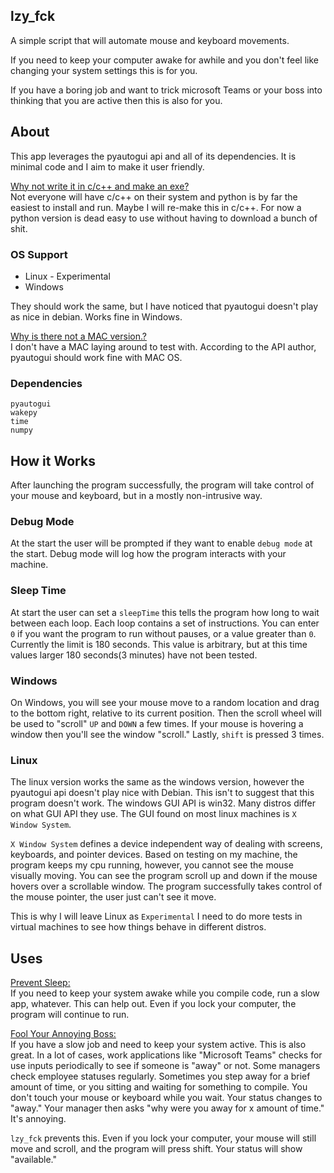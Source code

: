 ## lzy_fck
A simple script that will automate mouse and keyboard movements.

If you need to keep your computer awake for awhile and you don't feel like changing your system settings this is for you.

If you have a boring job and want to trick microsoft Teams or your boss into thinking that you are active then this is also for you.

## About
This app leverages the pyautogui api and all of its dependencies. It is minimal code and I aim to make it user friendly.

<ins>Why not write it in c/c++ and make an exe?</ins><br>
Not everyone will have c/c++ on their system and python is by far the easiest to install and run. Maybe I will re-make this in c/c++. For now a python version is dead easy to use without having to download a bunch of shit.

### OS Support
- Linux - Experimental
- Windows

They should work the same, but I have noticed that pyautogui doesn't play as nice in debian. Works fine in Windows.

<ins>Why is there not a MAC version.?</ins><br>
I don't have a MAC laying around to test with. According to the API author, pyautogui should work fine with MAC OS.

### Dependencies

```
pyautogui
wakepy
time
numpy
```

## How it Works
After launching the program successfully, the program will take control of your mouse and keyboard, but in a mostly non-intrusive way. 

### Debug Mode
At the start the user will be prompted if they want to enable ```debug mode``` at the start. Debug mode will log how the program interacts with your machine.

### Sleep Time
At start the user can set a ```sleepTime``` this tells the program how long to wait between each loop. Each loop contains a set of instructions. You can enter ```0``` if you want the program to run without pauses, or a value greater than ```0```. Currently the limit is 180 seconds. This value is arbitrary, but at this time values larger 180 seconds(3 minutes) have not been tested.

### Windows
On Windows, you will see your mouse move to a random location and drag to the bottom right, relative to its current position. Then the scroll wheel will be used to "scroll" ```UP``` and ```DOWN``` a few times. If your mouse is hovering a window then you'll see the window "scroll." Lastly, ```shift``` is pressed 3 times.

### Linux
The linux version works the same as the windows version, however the pyautogui api doesn't play nice with Debian. This isn't to suggest that this program doesn't work. The windows GUI API is win32. Many distros differ on what GUI API they use. The GUI found on most linux machines is ```X Window System```. 

```X Window System``` defines a device independent way of dealing with screens, keyboards, and pointer devices. Based on testing on my machine, the program keeps my cpu running, however, you cannot see the mouse visually moving. You can see the program scroll up and down if the mouse hovers over a scrollable window. The program successfully takes control of the mouse pointer, the user just can't see it move. 

This is why I will leave Linux as ```Experimental``` I need to do more tests in virtual machines to see how things behave in different distros.

## Uses
<ins>Prevent Sleep:</ins><br>
If you need to keep your system awake while you compile code, run a slow app, whatever. This can help out. Even if you lock your computer, the program will continue to run.

<ins>Fool Your Annoying Boss:</ins><br>
If you have a slow job and need to keep your system active. This is also great. In a lot of cases, work applications like "Microsoft Teams" checks for use inputs periodically to see if someone is "away" or not. Some managers check employee statuses regularly. Sometimes you step away for a brief amount of time, or you sitting and waiting for something to compile. You don't touch your mouse or keyboard while you wait. Your status changes to "away." Your manager then asks "why were you away for x amount of time." It's annoying. 

```lzy_fck``` prevents this. Even if you lock your computer, your mouse will still move and scroll, and the program will press shift. Your status will show "available."